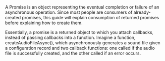 A Promise is an object representing the eventual completion or failure of an asynchronous operation. Since most people are consumers of already-created promises, this guide will explain consumption of returned promises before explaining how to create them.

Essentially, a promise is a returned object to which you attach callbacks, instead of passing callbacks into a function. Imagine a function, createAudioFileAsync(), which asynchronously generates a sound file given a configuration record and two callback functions: one called if the audio file is successfully created, and the other called if an error occurs.


